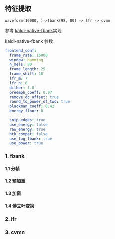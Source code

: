 ## 特征提取

```
waveform(16000, )->fbank(98, 80) -> lfr -> cvmn 
```

参考 [kaldi-native-fbank](https://github.com/csukuangfj/kaldi-native-fbank)实现

kaldi-native-fbank 参数

```yaml
frontend_conf:
  frame_rate: 16000
  window: hamming
  n_mels: 80
  frame_length: 25
  frame_shift: 10
  lfr_m: 7
  lfr_n: 6
  dither: 1.0
  preemph_coeff: 0.97
  remove_dc_offset: true
  round_to_power_of_two: true
  blackman_coeff: 0.42
  energy_floor: 0

  snip_edges: true
  use_energy: false
  raw_energy: true
  htk_compat: false
  use_log_fbank: true
  use_power: true

```

### 1. fbank

#### 1.1 分帧

#### 1.2 预加重

#### 1.3 加窗

#### 1.4 傅立叶变换

### 2. lfr

### 3. cvmn